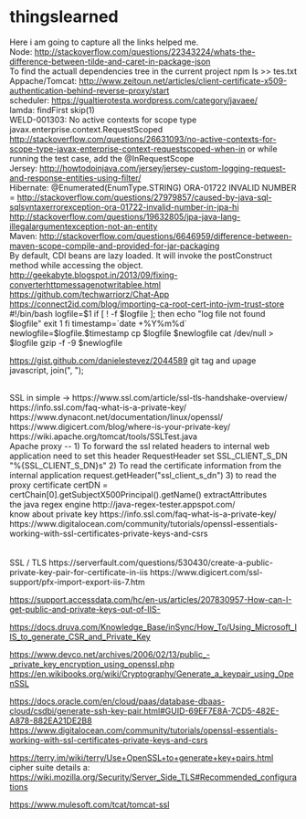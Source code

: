 # thingslearned
Here i am going to capture all the links helped me.
<br>
Node:
http://stackoverflow.com/questions/22343224/whats-the-difference-between-tilde-and-caret-in-package-json
<br>
To find the actuall dependencies tree in the current project
npm ls >> tes.txt
<br>
Appache/Tomcat:
http://www.zeitoun.net/articles/client-certificate-x509-authentication-behind-reverse-proxy/start
<br>
scheduler:
https://gualtierotesta.wordpress.com/category/javaee/
<br>
lamda:
findFirst
skip(1)
<br>
WELD-001303: No active contexts for scope type javax.enterprise.context.RequestScoped
http://stackoverflow.com/questions/26631093/no-active-contexts-for-scope-type-javax-enterprise-context-requestscoped-when-in
or 
while running the test case,
add the @InRequestScope
<br>
Jersey:
http://howtodoinjava.com/jersey/jersey-custom-logging-request-and-response-entities-using-filter/
<br>
Hibernate:
@Enumerated(EnumType.STRING) ORA-01722 INVALID NUMBER = http://stackoverflow.com/questions/27979857/caused-by-java-sql-sqlsyntaxerrorexception-ora-01722-invalid-number-in-jpa-hi
<br>
http://stackoverflow.com/questions/19632805/jpa-java-lang-illegalargumentexception-not-an-entity
<br>
Maven:
http://stackoverflow.com/questions/6646959/difference-between-maven-scope-compile-and-provided-for-jar-packaging
<br>
By default, CDI beans are lazy loaded. It will invoke the postConstruct method while accessing the object.
<br>
http://geekabyte.blogspot.in/2013/09/fixing-converterhttpmessagenotwritablee.html
<br>
https://github.com/techwarriorz/Chat-App
<br>
https://connect2id.com/blog/importing-ca-root-cert-into-jvm-trust-store
<br>
#!/bin/bash
logfile=$1
if [ ! -f $logfile ]; then
  echo "log file not found $logfile"
  exit 1
fi
timestamp=`date +%Y%m%d`
newlogfile=$logfile.$timestamp
cp $logfile $newlogfile
cat /dev/null > $logfile
gzip -f -9 $newlogfile
<br>

https://gist.github.com/danielestevez/2044589 git tag and upage
<br>
javascript, join(", ");

<br>
SSL in simple ->
https://www.ssl.com/article/ssl-tls-handshake-overview/
https://info.ssl.com/faq-what-is-a-private-key/
https://www.dynacont.net/documentation/linux/openssl/
https://www.digicert.com/blog/where-is-your-private-key/
https://wiki.apache.org/tomcat/tools/SSLTest.java
<br>
Apache proxy --
 1) To forward the ssl related headers to internal web application
  need to set this header
   RequestHeader set SSL_CLIENT_S_DN "%{SSL_CLIENT_S_DN}s"
 2) To read the certificate information from the internal application
    request.getHeader("ssl_client_s_dn")
 3) to read the proxy certificate
    certDN = certChain[0].getSubjectX500Principal().getName()
    extractAttributes
  <br>
  the java regex engine http://java-regex-tester.appspot.com/
  <br>
  know about private key https://info.ssl.com/faq-what-is-a-private-key/
  https://www.digitalocean.com/community/tutorials/openssl-essentials-working-with-ssl-certificates-private-keys-and-csrs
  <br>
  
  <br>
<br>
SSL / TLS
https://serverfault.com/questions/530430/create-a-public-private-key-pair-for-certificate-in-iis
https://www.digicert.com/ssl-support/pfx-import-export-iis-7.htm

https://support.accessdata.com/hc/en-us/articles/207830957-How-can-I-get-public-and-private-keys-out-of-IIS-

https://docs.druva.com/Knowledge_Base/inSync/How_To/Using_Microsoft_IIS_to_generate_CSR_and_Private_Key

https://www.devco.net/archives/2006/02/13/public_-_private_key_encryption_using_openssl.php
https://en.wikibooks.org/wiki/Cryptography/Generate_a_keypair_using_OpenSSL


https://docs.oracle.com/en/cloud/paas/database-dbaas-cloud/csdbi/generate-ssh-key-pair.html#GUID-69EF7E8A-7CD5-482E-A878-882EA21DE2B8
https://www.digitalocean.com/community/tutorials/openssl-essentials-working-with-ssl-certificates-private-keys-and-csrs

https://terry.im/wiki/terry/Use+OpenSSL+to+generate+key+pairs.html
<br>
  cipher suite details a: https://wiki.mozilla.org/Security/Server_Side_TLS#Recommended_configurations
   <br>
   
https://www.mulesoft.com/tcat/tomcat-ssl
<br>
